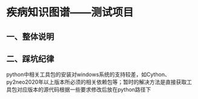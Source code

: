 # 疾病知识图谱——测试项目
## 一、整体说明
## 二、踩坑纪律
python中相关工具包的安装对windows系统的支持较差，如Cython、py2neo2020年以上版本所必须的相关依赖包等；暂时的解决方法是直接获取工具包对应版本的源代码根据一些要求修改后放在python路径下
